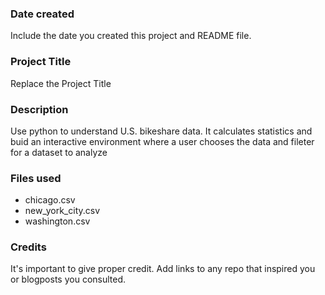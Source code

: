 ### Date created
Include the date you created this project and README file.

### Project Title
Replace the Project Title

### Description
Use python to understand U.S. bikeshare data. It calculates statistics and buid an interactive environment where a user chooses the data and fileter for a dataset to analyze

### Files used
- chicago.csv
- new_york_city.csv
- washington.csv

### Credits
It's important to give proper credit. Add links to any repo that inspired you or blogposts you consulted.

